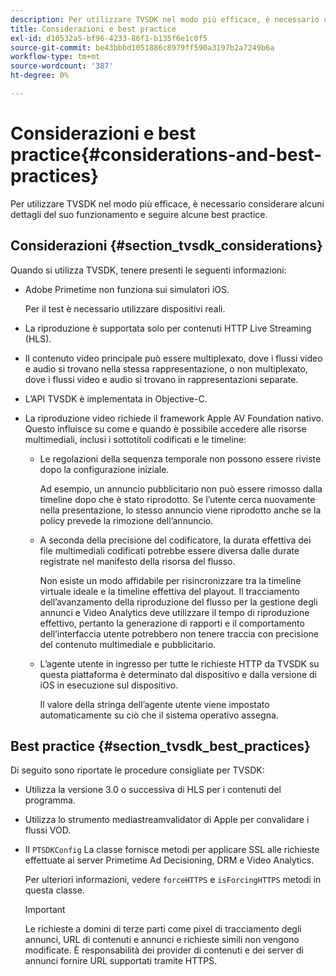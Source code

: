 ```yaml
---
description: Per utilizzare TVSDK nel modo più efficace, è necessario considerare alcuni dettagli del suo funzionamento e seguire alcune best practice.
title: Considerazioni e best practice
exl-id: d10532a5-bf96-4233-86f1-b135f6e1c0f5
source-git-commit: be43bbbd1051886c8979ff590a3197b2a7249b6a
workflow-type: tm+mt
source-wordcount: '387'
ht-degree: 0%

---
```


# Considerazioni e best practice{#considerations-and-best-practices}

Per utilizzare TVSDK nel modo più efficace, è necessario considerare alcuni dettagli del suo funzionamento e seguire alcune best practice.

## Considerazioni {#section_tvsdk_considerations}

Quando si utilizza TVSDK, tenere presenti le seguenti informazioni:

* Adobe Primetime non funziona sui simulatori iOS.

   Per il test è necessario utilizzare dispositivi reali.
* La riproduzione è supportata solo per contenuti HTTP Live Streaming (HLS).
* Il contenuto video principale può essere multiplexato, dove i flussi video e audio si trovano nella stessa rappresentazione, o non multiplexato, dove i flussi video e audio si trovano in rappresentazioni separate.
* L’API TVSDK è implementata in Objective-C.
* La riproduzione video richiede il framework Apple AV Foundation nativo. Questo influisce su come e quando è possibile accedere alle risorse multimediali, inclusi i sottotitoli codificati e le timeline:

   * Le regolazioni della sequenza temporale non possono essere riviste dopo la configurazione iniziale.

      Ad esempio, un annuncio pubblicitario non può essere rimosso dalla timeline dopo che è stato riprodotto. Se l’utente cerca nuovamente nella presentazione, lo stesso annuncio viene riprodotto anche se la policy prevede la rimozione dell’annuncio.
   * A seconda della precisione del codificatore, la durata effettiva dei file multimediali codificati potrebbe essere diversa dalle durate registrate nel manifesto della risorsa del flusso.

      Non esiste un modo affidabile per risincronizzare tra la timeline virtuale ideale e la timeline effettiva del playout. Il tracciamento dell’avanzamento della riproduzione del flusso per la gestione degli annunci e Video Analytics deve utilizzare il tempo di riproduzione effettivo, pertanto la generazione di rapporti e il comportamento dell’interfaccia utente potrebbero non tenere traccia con precisione del contenuto multimediale e pubblicitario.
   * L’agente utente in ingresso per tutte le richieste HTTP da TVSDK su questa piattaforma è determinato dal dispositivo e dalla versione di iOS in esecuzione sul dispositivo.

      Il valore della stringa dell’agente utente viene impostato automaticamente su ciò che il sistema operativo assegna.

## Best practice {#section_tvsdk_best_practices}

Di seguito sono riportate le procedure consigliate per TVSDK:

* Utilizza la versione 3.0 o successiva di HLS per i contenuti del programma.
* Utilizza lo strumento mediastreamvalidator di Apple per convalidare i flussi VOD.
* Il `PTSDKConfig` La classe fornisce metodi per applicare SSL alle richieste effettuate ai server Primetime Ad Decisioning, DRM e Video Analytics.

   Per ulteriori informazioni, vedere `forceHTTPS` e `isForcingHTTPS` metodi in questa classe.

   >[!IMPORTANT]
   >
   >Le richieste a domini di terze parti come pixel di tracciamento degli annunci, URL di contenuti e annunci e richieste simili non vengono modificate. È responsabilità dei provider di contenuti e dei server di annunci fornire URL supportati tramite HTTPS.
